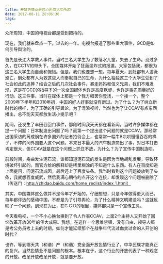 ```yaml
---
title: 开放色情业是民心所向大势所趋
date: 2017-08-11 20:06:30
tags:
---
```


众所周知，中国的电视台都是受到把持的。

现在，我们就来盘点一下，过去的一年。电视台报道了那些重大事件，GCD是如何引导舆论的。

首先是长江大学救人事件，当时三名大学生为了救落水儿童，失去了生命。没过多久，在CCTV的带头下，全国媒体开始了狂轰滥炸式的报道。大家包括我，都很为这三名大学生而自豪和惋惜。但是，我们也要想一想，每年夏天，到处都有人游泳溺亡，到处都有人为救这些人而奉献自己的生命，为什么独独这三个大学生受到了社会如此的追捧？结合之后的几次社会事件，暴走妈妈和信义兄弟，我们不难发现，这是在GCD的指导下的一次全国媒体也许是高度默契，也许是事先商量好的行动。这三件事，当时在媒体上那是一个我方唱罢你登场，一个接一个，整个2009年下半年和2010年初，中国的好人好事就没有断过。为了什么？为了树立新时代的榜样，为了正确的引导舆论，为了混淆视听，当然也为了让CCAV有点东西播出，总不能天天都放生活小提示吧？

期间，还发生了丰田召回门事件，那段时间我天天都在看新闻，当时许多媒体都在提一个问题：日本制造出问题了吗？而第一个提出这个问题的就是CCAV。那经常出国采访的芮成钢在许多国外的记者招待会上，也常常一幅牛B哄哄慢慢吞吞的样子，不停的问外国要人这个问题。本来日本最大的汽车制造商出了事，对日本打击肯定很大，但CCAV就是在这个问题上抓住不放，为什么？为了宣传中国制造呗。

前段时间，舟曲发生泥石流，谁都知道泥石流的发生是因为当地胡乱发展，导致环境破坏引起的。而官方给的解释却是稀里糊涂的不知道什么东西。有人在百度知道上面提问，问泥石流成因。最后还上了百度头条。我当时看到这个问题被放到了头条，我就想百度威武，然后我满心期待的点开这个连接，却发现这个问题被删除了（传送门：http://zhidao.baidu.com/home_reclist/index_1.html）

其实，中国媒体这么做并不是今年才开始的，仔细想想，只是今年做得更大而已，每年都评选的感动中国，不都是为了引导舆论，为了什么精神文明建设吗？这就反映了一个问题，到现在为止，在G C D的眼里，媒体都只是一个宣传工具。

今天看电视，一个不小心换台换到了令人作呕CCAV，上面2个主持人又开始了回忆改革开放30年的伟大成果。我想，在这样一个思维禁锢，没有自由，领导人都是考公务员考上去的时期，如何才能延续那个在战争年代流过血卖过命的人开创的时代？

也许，等到哪天共（和谐）产（和谐）党全面开放色情行业了，中华民族才能真正的复兴。当然色情业不是问题的根本。根本在于，这个行业的开放代表了一种观念的开放。改革开放改革开放，就是要开放。